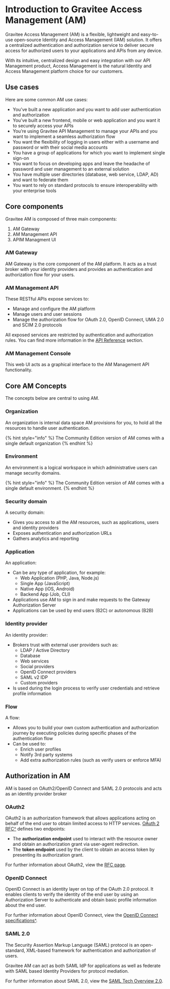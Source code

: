 # Introduction to Gravitee Access Management (AM)

Gravitee Access Management (AM) is a flexible, lightweight and easy-to-use open-source Identity and Access Management (IAM) solution. It offers a centralized authentication and authorization service to deliver secure access for authorized users to your applications and APIs from any device.

With its intuitive, centralized design and easy integration with our API Management product, Access Management is the natural Identity and Access Management platform choice for our customers.

## Use cases

Here are some common AM use cases:

* You’ve built a new application and you want to add user authentication and authorization
* You’ve built a new frontend, mobile or web application and you want it to securely access your APIs
* You’re using Gravitee API Management to manage your APIs and you want to implement a seamless authorization flow
* You want the flexibility of logging in users either with a username and password or with their social media accounts
* You have a group of applications for which you want to implement single sign-on
* You want to focus on developing apps and leave the headache of password and user management to an external solution
* You have multiple user directories (database, web service, LDAP, AD) and want to federate them
* You want to rely on standard protocols to ensure interoperability with your enterprise tools

## Core components

Gravitee AM is composed of three main components:

1. AM Gateway
2. AM Management API
3. APIM Managment UI

### AM Gateway

AM Gateway is the core component of the AM platform. It acts as a trust broker with your identity providers and provides an authentication and authorization flow for your users.

### AM Management API

These RESTful APIs expose services to:

* Manage and configure the AM platform
* Manage users and user sessions
* Manage the authorization flow for OAuth 2.0, OpenID Connect, UMA 2.0 and SCIM 2.0 protocols

All exposed services are restricted by authentication and authorization rules. You can find more information in the [API Reference](https://docs.gravitee.io/am/current/am\_devguide\_protocols\_overview.html) section.

### AM Management Console

This web UI acts as a graphical interface to the AM Management API functionality.

## Core AM Concepts

The concepts below are central to using AM.

### Organization

An organization is internal data space AM provisions for you, to hold all the resources to handle user authentication.

{% hint style="info" %}
The Community Edition version of AM comes with a single default organization
{% endhint %}

### Environment

An environment is a logical workspace in which administrative users can manage security domains.

{% hint style="info" %}
The Community Edition version of AM comes with a single default environment.
{% endhint %}

### Security domain

A security domain:

* Gives you access to all the AM resources, such as applications, users and identity providers
* Exposes authentication and authorization URLs
* Gathers analytics and reporting

### Application

An application:

* Can be any type of application, for example:
  * Web Application (PHP, Java, Node.js)
  * Single App (JavaScript)
  * Native App (iOS, Android)
  * Backend App (Job, CLI)
* Applications use AM to sign in and make requests to the Gateway Authorization Server
* Applications can be used by end users (B2C) or autonomous (B2B)

### Identity provider

An identity provider:

* Brokers trust with external user providers such as:
  * LDAP / Active Directory
  * Database
  * Web services
  * Social providers
  * OpenID Connect providers
  * SAML v2 IDP
  * Custom providers
* Is used during the login process to verify user credentials and retrieve profile information

### Flow

A flow:

* Allows you to build your own custom authentication and authorization journey by executing policies during specific phases of the authentication flow
* Can be used to:
  * Enrich user profiles
  * Notify 3rd party systems
  * Add extra authorization rules (such as verify users or enforce MFA)

## Authorization in AM

AM is based on OAuth2/OpenID Connect and SAML 2.0 protocols and acts as an identity provider broker

### OAuth2

OAuth2 is an authorization framework that allows applications acting on behalf of the end user to obtain limited access to HTTP services. [OAuth 2 RFC^](https://tools.ietf.org/html/rfc6749) defines two endpoints:

* The **authorization endpoint** used to interact with the resource owner and obtain an authorization grant via user-agent redirection.
* The **token endpoint** used by the client to obtain an access token by presenting its authorization grant.

For further information about OAuth2, view the [RFC page](https://tools.ietf.org/html/rfc6749).

### OpenID Connect

OpenID Connect is an identity layer on top of the OAuth 2.0 protocol. It enables clients to verify the identity of the end user by using an Authorization Server to authenticate and obtain basic profile information about the end user.

For further information about OpenID Connect, view the [OpenID Connect specifications^](http://openid.net/specs/openid-connect-core-1\_0.html).

### SAML 2.0

The Security Assertion Markup Language (SAML) protocol is an open-standard, XML-based framework for authentication and authorization of users.

Gravitee AM can act as both SAML IdP for applications as well as federate with SAML based Identity Providers for protocol mediation.

For further information about SAML 2.0, view the [SAML Tech Overview 2.0](http://docs.oasis-open.org/security/saml/Post2.0/sstc-saml-tech-overview-2.0.html).
